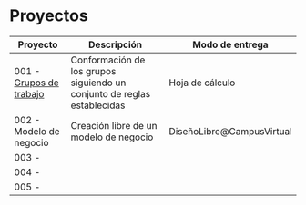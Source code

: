 # Proyectos

Proyecto|Descripción|Modo de entrega
-|-|-
001 - [Grupos de trabajo](grupos.md)|Conformación de los grupos siguiendo un conjunto de reglas establecidas|Hoja de cálculo
002 - Modelo de negocio|Creación libre de un modelo de negocio|DiseñoLibre@CampusVirtual
003 - | |
004 - | |
005 - | |


